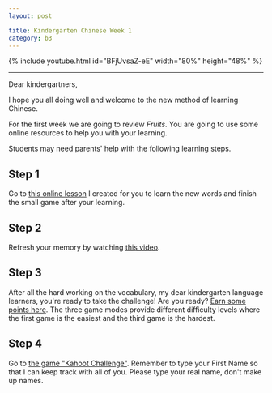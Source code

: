 ```yaml
---
layout: post

title: Kindergarten Chinese Week 1
category: b3
---
```


{% include youtube.html id="BFjUvsaZ-eE" width="80%" height="48%" %}

---

Dear kindergartners,

I hope you all doing well and welcome to the new method of learning Chinese.

For the first week we are going to review *Fruits*. You are going to use some online resources to help you with your learning.

Students may need parents' help with the following learning steps.

## Step 1

Go to [this online lesson][slides] I created for you to learn the new words and finish the small game after your learning.

## Step 2

Refresh your memory by watching [this video][video].

## Step 3

After all the hard working on the vocabulary, my dear kindergarten language learners, you're ready to take the challenge! Are you ready? [Earn some points here][vocab]. The three game modes provide different difficulty levels where the first game is the easiest and the third game is the hardest.

## Step 4

Go to [the game "Kahoot Challenge"][kahoot]. Remember to type your First Name so that I can keep track with all of you. Please type your real name, don't make up names.

[slides]: /app-slides/?fruits/
[video]: https://www.youtube.com/watch?v=BFjUvsaZ-eE
[vocab]: /app-vocab/?fruits4a,fruits4b
[kahoot]: https://kahoot.it/challenge/034848?challenge-id=9f4e2e9f-9b72-4be5-8348-38204d05d88d_1586247368510
